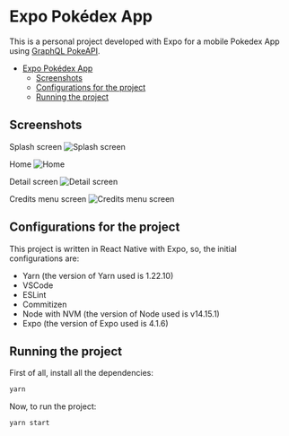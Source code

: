 # Expo Pokédex App

This is a personal project developed with Expo for a mobile Pokedex App using [GraphQL PokeAPI](https://graphql-pokeapi.vercel.app/).

- [Expo Pokédex App](#expo-pokédex-app)
  - [Screenshots](#screenshots)
  - [Configurations for the project](#configurations-for-the-project)
  - [Running the project](#running-the-project)

## Screenshots

Splash screen
![Splash screen](assets/screenshot001.png)

Home
![Home](assets/screenshot002.png)

Detail screen
![Detail screen](assets/screenshot003.png)

Credits menu screen
![Credits menu screen](assets/screenshot004.png)

## Configurations for the project

This project is written in React Native with Expo, so, the initial configurations are:

+ Yarn (the version of Yarn used is 1.22.10)
+ VSCode
+ ESLint
+ Commitizen
+ Node with NVM (the version of Node used is v14.15.1)
+ Expo (the version of Expo used is 4.1.6)

## Running the project

First of all, install all the dependencies:

```bash
yarn
```

Now, to run the project:

```bash
yarn start
```

